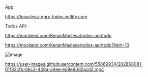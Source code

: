 App:

https://kmaslesa-ngrx-todos.netlify.com

Todos API:

https://mockend.com/KenanMaslesa/todos-api/todo

https://mockend.com/KenanMaslesa/todos-api/todo?limit=10


![image](https://user-images.githubusercontent.com/55869934/202867845-f7ff806f-00d5-4ae4-8072-f4301fe81934.png)



https://user-images.githubusercontent.com/55869934/202868081-01f32cfb-6bc3-448a-a4ee-ed8e90d3acd2.mp4

